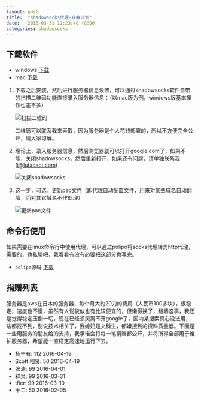 ```yaml
---
layout: post
title:  "shadowsocks代理-众筹计划"
date:   2016-03-31 11:23:40 +0800
categories: shadowsocks
---
```


## 下载软件
* windows
[下载][download-shadowsocks-windows]
* mac
[下载][download-shadowsocks-mac]

1. 下载之后安装，然后进行服务器信息设置，可以通过shadowsocks软件自带的扫描二维码功能直接录入服务器信息：（以mac版为例，windows版基本操作也差不多）

    ![扫描二维码][scan-qrcode-qn]

    二维码可以联系我来索取，因为服务器是个人花钱部署的，所以不方便完全公开，请大家谅解。

2. 理论上，录入服务器信息，然后浏览器就可以打开google.com了，如果不能，关闭shadowsocks，然后重新打开，如果还有问题，请单独联系我([i@lutaoact.com](mailto:i@lutaoact.com))

    ![关闭shadowsocks][close-shadowsocks-qn]

3. 这一步，可选。更新pac文件（即代理自动配置文件，用来对某些域名自动翻墙，而对其它域名不作处理）

    ![更新pac文件][update-pac-qn]

## 命令行使用
如果需要在linux命令行中使用代理，可以通过polipo将socks代理转为http代理，需要的，也私聊吧，我看看有没有必要把这部分也写完。

* `polipo`源码 [下载][download-polipo-linux]

## 捐赠列表
服务器是aws在日本的服务器，每个月大约20刀的费用（人民币100多块），很稳定，速度也不慢，虽然有人说貌似也有比较便宜的，但懒得换了，翻墙这事，我还是觉得稳定压倒一切，现在已经须臾离不开google了，国内某搜索真心没法用，啥都找不到，别说技术相关了，我媳妇是文科生，都嫌搜到的资料质量低。下面是一些用服务的朋友给的支持，我承诺会将每一笔捐赠都公开，并将所得全部用于维护服务器，希望能一直稳定高速地运行下去。

* 杨丰有: 112 2016-04-19
* Scott 相贤: 50 2016-04-19
* 张涛: 99 2016-04-01
* 释呆: 99 2016-03-31
* tfier: 99 2016-03-10
* 十二: 50  2016-02-05

[download-shadowsocks-windows]: http://7xsgzh.com1.z0.glb.clouddn.com/Shadowsocks.exe
[download-shadowsocks-mac]: http://7xsgzh.com1.z0.glb.clouddn.com/ShadowsocksX-2.6.3.dmg
[scan-qrcode-qn]: http://7xsgzh.com1.z0.glb.clouddn.com/img%2Fscan-qrcode.png
[update-pac-qn]: http://7xsgzh.com1.z0.glb.clouddn.com/img%2Fupdate-pac.jpg
[close-shadowsocks-qn]: http://7xsgzh.com1.z0.glb.clouddn.com/img/3.png
[download-polipo-linux]: http://7xsgzh.com1.z0.glb.clouddn.com/polipo-1.1.1.tar.gz
